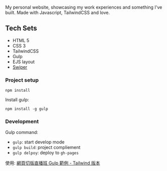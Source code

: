 My personal website, showcasing my work experiences and something I've built. Made with Javascript, TailwindCSS and love.

## Tech Sets
- HTML 5
- CSS 3
- TailwindCSS
- Gulp
- EJS layout
- [Swiper](https://swiperjs.com/)

### Project setup
```
npm install
```
Install gulp:
```
npm install -g gulp
```

### Development

Gulp command:
- `gulp`: start develop mode
- `gulp build`: project compliement
- `gulp delpoy`: deploy to `gh-pages`


使用: [網頁切版直播班 Gulp 範例 - Tailwind 版本](https://github.com/hexschool/web-layout-training-gulp/tree/feature/tailwind)
